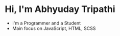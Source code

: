 # Hi, I'm Abhyuday Tripathi

  - I'm a Programmer and a Student
  - Main focus on JavaScript, HTML, SCSS
